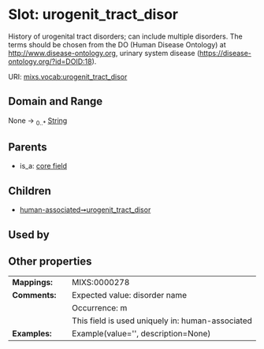
# Slot: urogenit_tract_disor


History of urogenital tract disorders; can include multiple disorders. The terms should be chosen from the DO (Human Disease Ontology) at http://www.disease-ontology.org, urinary system disease (https://disease-ontology.org/?id=DOID:18).

URI: [mixs.vocab:urogenit_tract_disor](https://w3id.org/mixs/vocab/urogenit_tract_disor)


## Domain and Range

None &#8594;  <sub>0..\*</sub> [String](types/String.md)

## Parents

 *  is_a: [core field](core_field.md)

## Children

 *  [human-associated➞urogenit_tract_disor](human_associated_urogenit_tract_disor.md)

## Used by


## Other properties

|  |  |  |
| --- | --- | --- |
| **Mappings:** | | MIXS:0000278 |
| **Comments:** | | Expected value: disorder name |
|  | | Occurrence: m |
|  | | This field is used uniquely in: human-associated |
| **Examples:** | | Example(value='', description=None) |

